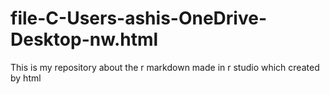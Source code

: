 # file-C-Users-ashis-OneDrive-Desktop-nw.html
This is my repository about the  r markdown made in r studio which created by html 
